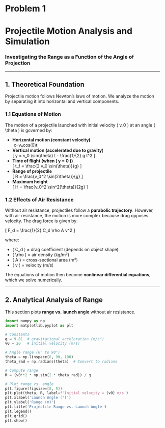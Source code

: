 # Problem 1

# **Projectile Motion Analysis and Simulation**

### **Investigating the Range as a Function of the Angle of Projection**

---

## **1. Theoretical Foundation**

Projectile motion follows Newton’s laws of motion. We analyze the motion by separating it into horizontal and vertical components.

### **1.1 Equations of Motion**

The motion of a projectile launched with initial velocity \( v_0 \) at an angle \( \theta \) is governed by:

- **Horizontal motion (constant velocity)**  
  &nbsp;x=v₀cos(θ)t
- **Vertical motion (accelerated due to gravity)**  
  \[
  y = v_0 \sin(\theta) t - \frac{1}{2} g t^2
  \]
- **Time of flight (when \( y = 0 \))**  
  \[
  t_f = \frac{2 v_0 \sin(\theta)}{g}
  \]
- **Range of projectile**  
  \[
  R = \frac{v_0^2 \sin(2\theta)}{g}
  \]
- **Maximum height**  
  \[
  H = \frac{v_0^2 \sin^2(\theta)}{2g}
  \]

### **1.2 Effects of Air Resistance**

Without air resistance, projectiles follow a **parabolic trajectory**. However, with air resistance, the motion is more complex because drag opposes velocity. The drag force is given by:

\[
F_d = \frac{1}{2} C_d \rho A v^2
\]

where:

- \( C_d \) = drag coefficient (depends on object shape)
- \( \rho \) = air density (kg/m³)
- \( A \) = cross-sectional area (m²)
- \( v \) = velocity (m/s)

The equations of motion then become **nonlinear differential equations**, which we solve numerically.

---

## **2. Analytical Analysis of Range**

This section plots **range vs. launch angle** without air resistance.

```python
import numpy as np
import matplotlib.pyplot as plt

# Constants
g = 9.81  # gravitational acceleration (m/s²)
v0 = 20   # initial velocity (m/s)

# Angle range (0° to 90°)
theta = np.linspace(0, 90, 100)
theta_rad = np.radians(theta)  # Convert to radians

# Compute range
R = (v0**2 * np.sin(2 * theta_rad)) / g

# Plot range vs. angle
plt.figure(figsize=(8, 5))
plt.plot(theta, R, label=f'Initial velocity = {v0} m/s')
plt.xlabel('Launch Angle (°)')
plt.ylabel('Range (m)')
plt.title('Projectile Range vs. Launch Angle')
plt.legend()
plt.grid()
plt.show()
```
